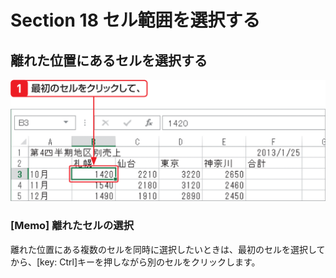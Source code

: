 # Section 18 セル範囲を選択する

## 離れた位置にあるセルを選択する

![](001.png)

### [Memo] 離れたセルの選択

離れた位置にある複数のセルを同時に選択したいときは、最初のセルを選択してから、[key: Ctrl]キーを押しながら別のセルをクリックします。
